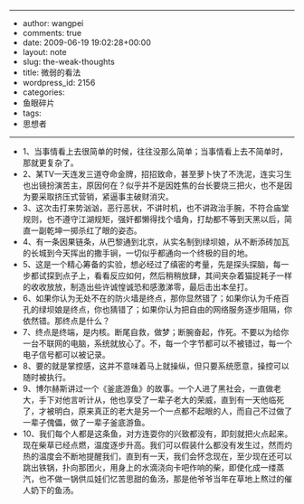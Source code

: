 - --
- author: wangpei
- comments: true
- date: 2009-06-19 19:02:28+00:00
- layout: note
- slug: the-weak-thoughts
- title: 微弱的看法
- wordpress_id: 2156
- categories:
- 鱼眼碎片
- tags:
- 思想者
- --
- 1、当事情看上去很简单的时候，往往没那么简单；当事情看上去不简单时，那就更复杂了。
- 2、某TV一天连发三道夺命金牌，招招致命，甚至萝卜快了不洗泥，连实习生也出镜扮演苦主，原因何在？似乎并不是因姓焦的台长要烧三把火，也不是因为要采取挤压式营销，紧逼事主破财消灾。
- 3、这次击打来势汹汹，恶行恶状，不讲时机，也不讲政治手腕，不符合庙堂规则，也不遵守江湖规矩，强奸都懒得找个墙角，打劫都不等到天黑以后，简直一副乾坤一掷杀红了眼的姿态。
- 4、有一条因果链条，从巴黎通到北京，从实名制到绿坝娘，从不断添砖加瓦的长城到今天挥出的撒手锏，一切似乎都通向一个终极的目的地。
- 5、这是一个精心筹备的实验，想必经过了缜密的考量，先是探头探脑，每一步都试探到点子上，看看反应如何，然后稍稍放肆，其间夹杂着猫捉耗子一样的收收放放，制造出些许诚惶诚恐和感激涕零，最后击出本垒打。
- 6、如果你认为无处不在的防火墙是终点，那你显然错了；如果你认为千疮百孔的绿坝娘是终点，你也猜错了；如果你认为把自由的网络服务逐步阻隔，你依然错。那终点是什么？
- 7、终点是终端，是内核。断尾自救，做梦；断腕奋起，作死。不要以为给你一台不联网的电脑，系统就放心了。不，每一个字节都可以不被错过，每一个电子信号都可以被记录。
- 8、要的就是掌控感，这并不意味着马上就操纵，但只要系统愿意，操控可以随时被执行。
- 9、博尔赫斯讲过一个《釜底游鱼》的故事。一个人进了黑社会，一直做老大，手下对他言听计从，他也享受了一辈子老大的荣威，直到有一天他临死了，才被明白，原来真正的老大是另一个一点都不起眼的人，而自己不过做了一辈子傀儡，做了一辈子釜底游鱼。
- 10、我们每个人都是这条鱼，对方连耍你的兴致都没有，即刻就把火点起来。现在柴草已经点燃，温度逐步升高。我们可以假装什么都没有发生过，然而灼热的温度会不断地提醒我们，直到有一天，我们会怀念现在，至少现在还可以跳出铁锅，扑向那团火，用身上的水滴浇向卡吧作响的柴，即使化成一缕蒸汽，也不做一锅供瓜娃们忆苦思甜的鱼汤，那是他爷爷当年在草地上熬过的催人奶下的鱼汤。
